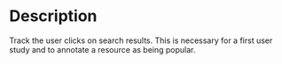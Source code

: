 Description
======================
Track the user clicks on search results.
This is necessary for a first user study and to annotate a resource as being popular.